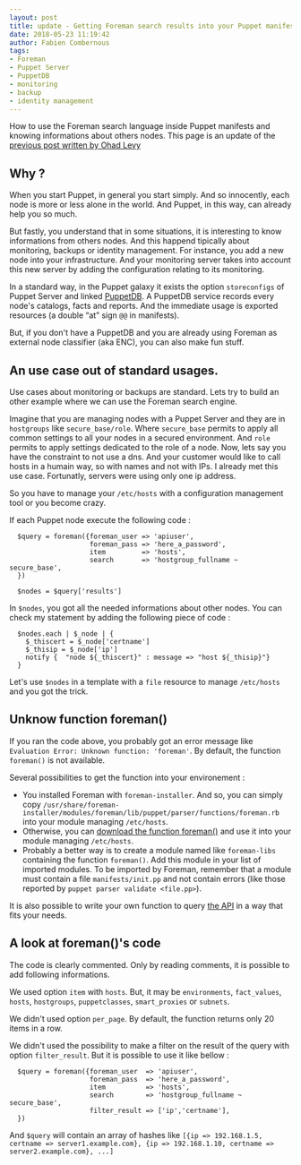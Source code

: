 ```yaml
---
layout: post
title: update - Getting Foreman search results into your Puppet manifest
date: 2018-05-23 11:19:42
author: Fabien Combernous
tags:
- Foreman
- Puppet Server
- PuppetDB
- monitoring
- backup
- identity management
---
```


How to use the Foreman search language inside Puppet manifests and knowing informations about others nodes.
This page is an update of the [previous post written by Ohad Levy](https://theforeman.org/2012/01/getting-foreman-search-results-into.html)

<!--more-->

## Why ?

When you start Puppet, in general you start simply. And so innocently, each node is more or less alone in the world. And Puppet, in this way, can already help you so much.

But fastly, you understand that in some situations, it is interesting to know informations from others nodes. And this happend tipically about monitoring, backups or identity management. For instance, you add a new node into your infrastructure. And your monitoring server takes into account this new server by adding the configuration relating to its monitoring. 

In a standard way, in the Puppet galaxy it exists the option `storeconfigs` of Puppet Server and linked [PuppetDB](https://puppet.com/docs/puppetdb/latest). A PuppetDB service records every node's catalogs, facts and reports. And the immediate usage is exported resources (a double “at” sign `@@` in manifests). 

But, if you don't have a PuppetDB and you are already using Foreman as external node classifier (aka ENC), you can also make fun stuff.

## An use case out of standard usages.

Use cases about monitoring or backups are standard. Lets try to build an other example where we can use the Foreman search engine.

Imagine that you are managing nodes with a Puppet Server and they are in `hostgroups` like `secure_base/role`. Where `secure_base` permits to apply all common settings to all your nodes in a secured environment. And `role` permits to apply settings dedicated to the role of a node. Now, lets say you have the constraint to not use a dns. And your customer would like to call hosts in a humain way, so with names and not with IPs. I already met this use case. Fortunatly, servers were using only one ip address.

So you have to manage your `/etc/hosts` with a configuration management tool or you become crazy. 

If each Puppet node execute the following code :

```
  $query = foreman({foreman_user => 'apiuser',
                    foreman_pass => 'here_a_password',
                    item         => 'hosts',
                    search       => 'hostgroup_fullname ~ secure_base',
  })

  $nodes = $query['results']

```

In `$nodes`, you got all the needed informations about other nodes. You can check my statement by adding the following piece of code :


```
  $nodes.each | $_node | {
    $_thiscert = $_node['certname']
    $_thisip = $_node['ip']
    notify {  "node ${_thiscert}" : message => "host ${_thisip}"}
  }

```

Let's use `$nodes` in a template with a `file` resource to manage `/etc/hosts` and you got the trick.

## Unknow function foreman()

If you ran the code above, you probably got an error message like `Evaluation Error: Unknown function: 'foreman'`. By default, the function `foreman()` is not available.

Several possibilities to get the function into your environement :

 * You installed Foreman with `foreman-installer`. And so, you can simply copy `/usr/share/foreman-installer/modules/foreman/lib/puppet/parser/functions/foreman.rb` into your module managing `/etc/hosts`.
 * Otherwise, you can [download the function foreman()](https://github.com/theforeman/puppet-foreman/blob/master/lib/puppet/parser/functions/foreman.rb) and use it into your module managing `/etc/hosts`.
 * Probably a better way is to create a module named like `foreman-libs` containing the function `foreman()`. Add this module in your list of imported modules. To be imported by Foreman, remember that a module must contain a file `manifests/init.pp` and not contain errors (like those reported by `puppet parser validate <file.pp>`).

It is also possible to write your own function to query [the API](https://theforeman.org/documentation) in a way that fits your needs.

## A look at foreman()'s code

The code is clearly commented. Only by reading comments, it is possible to add following informations.

We used option `item` with `hosts`. But, it may be `environments`, `fact_values`, `hosts`, `hostgroups`, `puppetclasses`, `smart_proxies` or `subnets`.

We didn't used option `per_page`. By default, the function returns only 20 items in a row.

We didn't used the possibility to make a filter on the result of the query with option `filter_result`. But it is possible to use it like bellow :

```
  $query = foreman({foreman_user  => 'apiuser',
                    foreman_pass  => 'here_a_password',
                    item          => 'hosts',
                    search        => 'hostgroup_fullname ~ secure_base',
                    filter_result => ['ip','certname'],
  })
```

And `$query` will contain an array of hashes like `[{ip => 192.168.1.5, certname => server1.example.com}, {ip => 192.168.1.10, certname => server2.example.com}, ...]`


